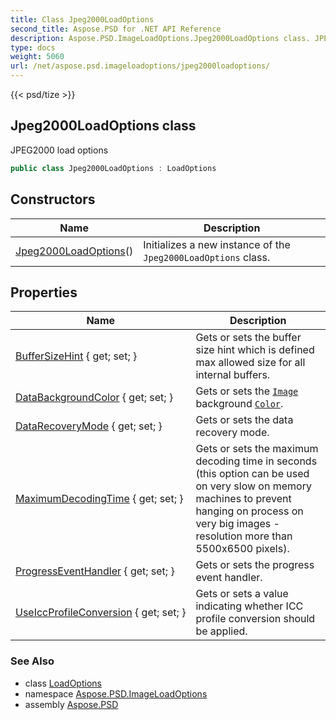 ```yaml
---
title: Class Jpeg2000LoadOptions
second_title: Aspose.PSD for .NET API Reference
description: Aspose.PSD.ImageLoadOptions.Jpeg2000LoadOptions class. JPEG2000 load options
type: docs
weight: 5060
url: /net/aspose.psd.imageloadoptions/jpeg2000loadoptions/
---
```

{{< psd/tize >}}
## Jpeg2000LoadOptions class

JPEG2000 load options

```csharp
public class Jpeg2000LoadOptions : LoadOptions
```

## Constructors

| Name | Description |
| --- | --- |
| [Jpeg2000LoadOptions](jpeg2000loadoptions/)() | Initializes a new instance of the `Jpeg2000LoadOptions` class. |

## Properties

| Name | Description |
| --- | --- |
| [BufferSizeHint](../../aspose.psd/loadoptions/buffersizehint/) { get; set; } | Gets or sets the buffer size hint which is defined max allowed size for all internal buffers. |
| [DataBackgroundColor](../../aspose.psd/loadoptions/databackgroundcolor/) { get; set; } | Gets or sets the [`Image`](../../aspose.psd/image/) background [`Color`](../../aspose.psd/color/). |
| [DataRecoveryMode](../../aspose.psd/loadoptions/datarecoverymode/) { get; set; } | Gets or sets the data recovery mode. |
| [MaximumDecodingTime](../../aspose.psd.imageloadoptions/jpeg2000loadoptions/maximumdecodingtime/) { get; set; } | Gets or sets the maximum decoding time in seconds (this option can be used on very slow on memory machines to prevent hanging on process on very big images - resolution more than 5500x6500 pixels). |
| [ProgressEventHandler](../../aspose.psd/loadoptions/progresseventhandler/) { get; set; } | Gets or sets the progress event handler. |
| [UseIccProfileConversion](../../aspose.psd/loadoptions/useiccprofileconversion/) { get; set; } | Gets or sets a value indicating whether ICC profile conversion should be applied. |

### See Also

* class [LoadOptions](../../aspose.psd/loadoptions/)
* namespace [Aspose.PSD.ImageLoadOptions](../../aspose.psd.imageloadoptions/)
* assembly [Aspose.PSD](../../)


